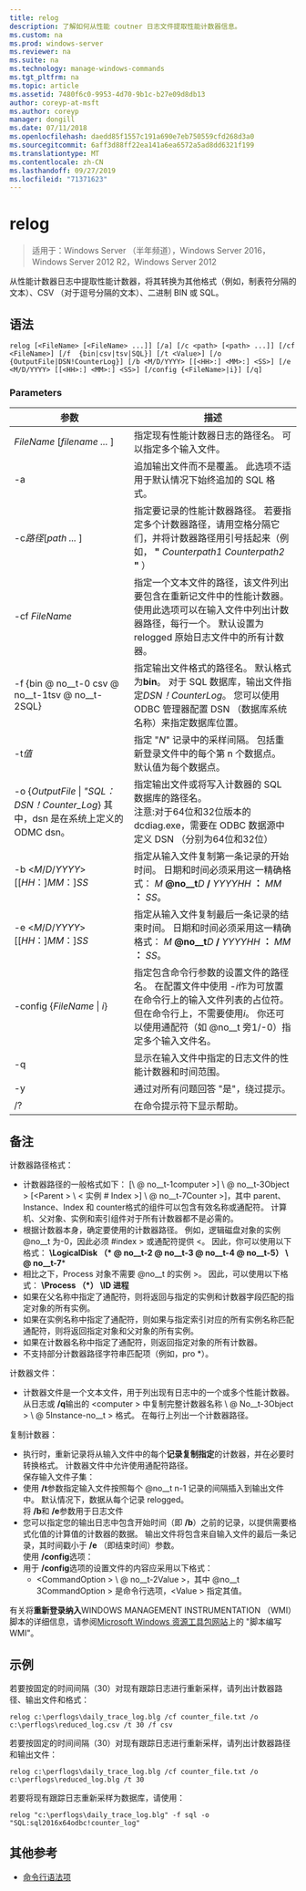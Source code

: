 ```yaml
---
title: relog
description: 了解如何从性能 coutner 日志文件提取性能计数器信息。
ms.custom: na
ms.prod: windows-server
ms.reviewer: na
ms.suite: na
ms.technology: manage-windows-commands
ms.tgt_pltfrm: na
ms.topic: article
ms.assetid: 7480f6c0-9953-4d70-9b1c-b27e09d8db13
author: coreyp-at-msft
ms.author: coreyp
manager: dongill
ms.date: 07/11/2018
ms.openlocfilehash: daedd85f1557c191a690e7eb750559cfd268d3a0
ms.sourcegitcommit: 6aff3d88ff22ea141a6ea6572a5ad8dd6321f199
ms.translationtype: MT
ms.contentlocale: zh-CN
ms.lasthandoff: 09/27/2019
ms.locfileid: "71371623"
---
```

# <a name="relog"></a>relog

>适用于：Windows Server （半年频道），Windows Server 2016，Windows Server 2012 R2，Windows Server 2012

从性能计数器日志中提取性能计数器，将其转换为其他格式（例如，制表符分隔的文本）、CSV （对于逗号分隔的文本）、二进制 BIN 或 SQL。   

## <a name="syntax"></a>语法  
```  
relog [<FileName> [<FileName> ...]] [/a] [/c <path> [<path> ...]] [/cf <FileName>] [/f  {bin|csv|tsv|SQL}] [/t <Value>] [/o {OutputFile|DSN!CounterLog}] [/b <M/D/YYYY> [[<HH>:] <MM>:] <SS>] [/e <M/D/YYYY> [[<HH>:] <MM>:] <SS>] [/config {<FileName>|i}] [/q]  
```  

### <a name="parameters"></a>Parameters  

|                                         参数                                          |                                                                                                                                                                  描述                                                                                                                                                                   |
|--------------------------------------------------------------------------------------------|------------------------------------------------------------------------------------------------------------------------------------------------------------------------------------------------------------------------------------------------------------------------------------------------------------------------------------------------|
|                                *FileName* [*filename ...* ]                                 |                                                                                                                      指定现有性能计数器日志的路径名。 可以指定多个输入文件。                                                                                                                      |
|                                             -a                                             |                                                                                                          追加输出文件而不是覆盖。 此选项不适用于默认情况下始终追加的 SQL 格式。                                                                                                           |
|                                   -c*路径*[*path ...* ]                                   |                                                       指定要记录的性能计数器路径。 若要指定多个计数器路径，请用空格分隔它们，并将计数器路径用引号括起来（例如， **"** <em>Counterpath1</em> <em>Counterpath2</em> **"** ）                                                       |
|                                       -cf *FileName*                                       |                                            指定一个文本文件的路径，该文件列出要包含在重新记文件中的性能计数器。 使用此选项可以在输入文件中列出计数器路径，每行一个。 默认设置为 relogged 原始日志文件中的所有计数器。                                            |
|                                  -f {bin @ no__t-0 csv @ no__t-1tsv @ no__t-2SQL}                                  |                                       指定输出文件格式的路径名。 默认格式为**bin**。 对于 SQL 数据库，输出文件指定*DSN！CounterLog*。 您可以使用 ODBC 管理器配置 DSN （数据库系统名称）来指定数据库位置。                                        |
|                                         -t*值*                                         |                                                                                                           指定 "*N*" 记录中的采样间隔。 包括重新登录文件中的每个第 n 个数据点。 默认值为每个数据点。                                                                                                           |
| -o {*OutputFile* \| *"SQL： DSN！Counter_Log*} 其中，dsn 是在系统上定义的 ODMC dsn。 |                                                   指定输出文件或将写入计数器的 SQL 数据库的路径名。 <br>注意:对于64位和32位版本的 dcdiag.exe，需要在 ODBC 数据源中定义 DSN （分别为64位和32位）                                                   |
|                          -b \<*M*/*D*/*YYYY*> [[*HH*：]*MM*：]*SS*                           |                                                                          指定从输入文件复制第一条记录的开始时间。 日期和时间必须采用这一精确格式： <em>M</em> **@no__t**<em>D</em> **/** <em>YYYYHH</em> **：** <em>MM</em> **：** <em>SS</em>。                                                                          |
|                          -e \<*M*/*D*/*YYYY*> [[*HH*：]*MM*：]*SS*                           |                                                                           指定从输入文件复制最后一条记录的结束时间。 日期和时间必须采用这一精确格式： <em>M</em> **@no__t**<em>D</em> **/** <em>YYYYHH</em> **：** <em>MM</em> **：** <em>SS</em>。                                                                            |
|                                -config {*FileName* \| *i*}                                 | 指定包含命令行参数的设置文件的路径名。 在配置文件中使用 *-i*作为可放置在命令行上的输入文件列表的占位符。 但在命令行上，不需要使用*i*。 你还可以使用通配符（如 @no__t 旁1/-0）指定多个输入文件名。 |
|                                             -q                                             |                                                                                                                          显示在输入文件中指定的日志文件的性能计数器和时间范围。                                                                                                                           |
|                                             -y                                             |                                                                                                                                            通过对所有问题回答 "是"，绕过提示。                                                                                                                                             |
|                                             /?                                             |                                                                                                                                                      在命令提示符下显示帮助。                                                                                                                                                      |

## <a name="remarks"></a>备注  
计数器路径格式：  
- 计数器路径的一般格式如下： [\\ @ no__t-1computer >] \\ @ no__t-3Object > [\<Parent > \\ < 实例 # Index >] \\ @ no__t-7Counter >]，其中 parent、Instance、Index 和 counter格式的组件可以包含有效名称或通配符。 计算机、父对象、实例和索引组件对于所有计数器都不是必需的。  
- 根据计数器本身，确定要使用的计数器路径。 例如，逻辑磁盘对象的实例 @no__t 为-0，因此必须 #index > 或通配符提供 <。 因此，你可以使用以下格式： **\LogicalDisk （\* @ no__t-2 @ no__t-3 @ no__t-4 @ no__t-5） \\ @ no__t-7***  
- 相比之下，Process 对象不需要 @no__t 的实例 >。 因此，可以使用以下格式： **\Process （\*） \ID 进程**  
- 如果在父名称中指定了通配符，则将返回与指定的实例和计数器字段匹配的指定对象的所有实例。  
- 如果在实例名称中指定了通配符，则如果与指定索引对应的所有实例名称匹配通配符，则将返回指定对象和父对象的所有实例。  
- 如果在计数器名称中指定了通配符，则返回指定对象的所有计数器。  
- 不支持部分计数器路径字符串匹配项（例如，pro *）。  

计数器文件：  
-   计数器文件是一个文本文件，用于列出现有日志中的一个或多个性能计数器。 从日志或 **/q**输出的 \<computer > 中复制完整计数器名称 \\ @ No__t-3Object > \\ @ 5Instance-no__t > 格式。 在每行上列出一个计数器路径。  

复制计数器：  
-   执行时，重新记录将从输入文件中的每个**记录复制指定**的计数器，并在必要时转换格式。 计数器文件中允许使用通配符路径。  
保存输入文件子集：  
-   使用 **/t**参数指定输入文件按照每个 @no__t n-1 记录的间隔插入到输出文件中。 默认情况下，数据从每个记录 relogged。  
将 **/b**和 **/e**参数用于日志文件  
-   您可以指定您的输出日志中包含开始时间（即 **/b**）之前的记录，以提供需要格式化值的计算值的计数器的数据。 输出文件将包含来自输入文件的最后一条记录，其时间戳小于 **/e** （即结束时间）参数。  
使用 **/config**选项：  
-   用于 **/config**选项的设置文件的内容应采用以下格式：  
    -   \<CommandOption > \\ @ no__t-2Value >，其中 @no__t 3CommandOption > 是命令行选项，\<Value > 指定其值。

有关将**重新登录纳入**WINDOWS MANAGEMENT INSTRUMENTATION （WMI）脚本的详细信息，请参阅[Microsoft Windows 资源工具包网站](https://go.microsoft.com/fwlink/?LinkId=4665)上的 "脚本编写 WMI"。  

## <a name="BKMK_Examples"></a>示例  
若要按固定的时间间隔（30）对现有跟踪日志进行重新采样，请列出计数器路径、输出文件和格式：  
```  
relog c:\perflogs\daily_trace_log.blg /cf counter_file.txt /o c:\perflogs\reduced_log.csv /t 30 /f csv  
```  
若要按固定的时间间隔（30）对现有跟踪日志进行重新采样，请列出计数器路径和输出文件：  
```  
relog c:\perflogs\daily_trace_log.blg /cf counter_file.txt /o c:\perflogs\reduced_log.blg /t 30  
```
若要将现有跟踪日志重新采样为数据库，请使用：
```
relog "c:\perflogs\daily_trace_log.blg" -f sql -o "SQL:sql2016x64odbc!counter_log"
```

## <a name="additional-references"></a>其他参考  
-   [命令行语法项](command-line-syntax-key.md)  
